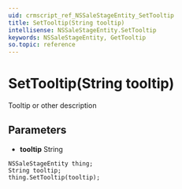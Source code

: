 ```yaml
---
uid: crmscript_ref_NSSaleStageEntity_SetTooltip
title: SetTooltip(String tooltip)
intellisense: NSSaleStageEntity.SetTooltip
keywords: NSSaleStageEntity, GetTooltip
so.topic: reference
---
```


# SetTooltip(String tooltip)

Tooltip or other description

## Parameters

* **tooltip** String

```crmscript
NSSaleStageEntity thing;
String tooltip;
thing.SetTooltip(tooltip);
```

